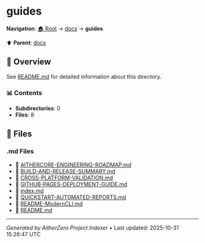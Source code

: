 # guides

**Navigation**: [🏠 Root](../../index.md) → [docs](../index.md) → **guides**

⬆️ **Parent**: [docs](../index.md)

## 📖 Overview

See [README.md](./README.md) for detailed information about this directory.

### 📊 Contents

- **Subdirectories**: 0
- **Files**: 8

## 📄 Files

### .md Files

- 📝 [AITHERCORE-ENGINEERING-ROADMAP.md](./AITHERCORE-ENGINEERING-ROADMAP.md)
- 📝 [BUILD-AND-RELEASE-SUMMARY.md](./BUILD-AND-RELEASE-SUMMARY.md)
- 📝 [CROSS-PLATFORM-VALIDATION.md](./CROSS-PLATFORM-VALIDATION.md)
- 📝 [GITHUB-PAGES-DEPLOYMENT-GUIDE.md](./GITHUB-PAGES-DEPLOYMENT-GUIDE.md)
- 📝 [index.md](./index.md)
- 📝 [QUICKSTART-AUTOMATED-REPORTS.md](./QUICKSTART-AUTOMATED-REPORTS.md)
- 📝 [README-ModernCLI.md](./README-ModernCLI.md)
- 📝 [README.md](./README.md)

---

*Generated by AitherZero Project Indexer* • Last updated: 2025-10-31 15:28:47 UTC

